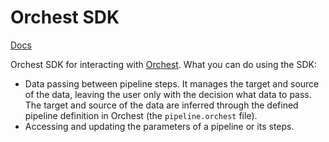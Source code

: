 # Orchest SDK

[Docs](https://docs.orchest.io/en/stable/fundamentals/sdk/index.html)

Orchest SDK for interacting with [Orchest](https://github.com/TapTarget/TTO). What you can do
using the SDK:

- Data passing between pipeline steps. It manages the target and source of the data, leaving the
  user only with the decision what data to pass. The target and source of the data are inferred
  through the defined pipeline definition in Orchest (the `pipeline.orchest` file).
- Accessing and updating the parameters of a pipeline or its steps.
